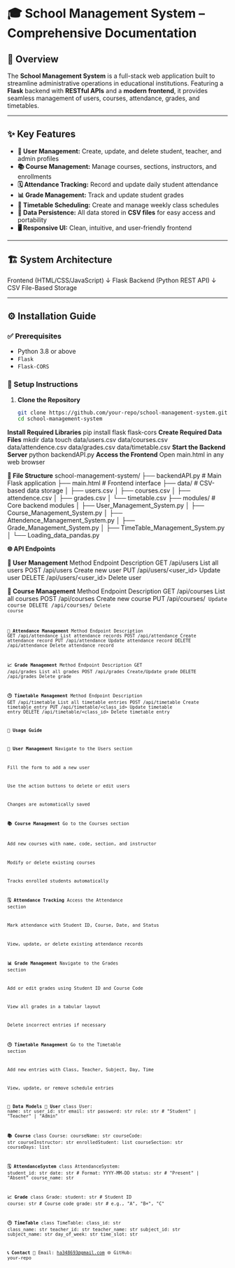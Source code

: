 # 🎓 School Management System – Comprehensive Documentation

## 📌 Overview  
The **School Management System** is a full-stack web application built to streamline administrative operations in educational institutions. Featuring a **Flask** backend with **RESTful APIs** and a **modern frontend**, it provides seamless management of users, courses, attendance, grades, and timetables.

---

## ✨ Key Features

- **👤 User Management:** Create, update, and delete student, teacher, and admin profiles  
- **📚 Course Management:** Manage courses, sections, instructors, and enrollments  
- **🗓️ Attendance Tracking:** Record and update daily student attendance  
- **📊 Grade Management:** Track and update student grades  
- **📆 Timetable Scheduling:** Create and manage weekly class schedules  
- **💾 Data Persistence:** All data stored in **CSV files** for easy access and portability  
- **🖥️ Responsive UI:** Clean, intuitive, and user-friendly frontend  

---

## 🏗️ System Architecture
Frontend (HTML/CSS/JavaScript)
↓
Flask Backend (Python REST API)
↓
CSV File-Based Storage


---

## ⚙️ Installation Guide

### ✅ Prerequisites
- Python 3.8 or above  
- `Flask`  
- `Flask-CORS`

### 🧰 Setup Instructions

1. **Clone the Repository**
   ```bash
   git clone https://github.com/your-repo/school-management-system.git
   cd school-management-system
**Install Required Libraries**
pip install flask flask-cors
**Create Required Data Files**
mkdir data
touch data/users.csv data/courses.csv data/attendence.csv data/grades.csv data/timetable.csv
**Start the Backend Server**
python backendAPI.py
**Access the Frontend**
Open main.html in any web browser

**📁 File Structure**
school-management-system/
├── backendAPI.py                   # Main Flask application
├── main.html                       # Frontend interface
├── data/                           # CSV-based data storage
│   ├── users.csv
│   ├── courses.csv
│   ├── attendence.csv
│   ├── grades.csv
│   └── timetable.csv
├── modules/                        # Core backend modules
│   ├── User_Management_System.py
│   ├── Course_Management_System.py
│   ├── Attendence_Management_System.py
│   ├── Grade_Management_System.py
│   ├── TimeTable_Management_System.py
│   └── Loading_data_pandas.py

**🌐 API Endpoints**

**👥 User Management**
Method	Endpoint	Description
GET	/api/users	List all users
POST	/api/users	Create new user
PUT	/api/users/<user_id>	Update user
DELETE	/api/users/<user_id>	Delete user

**📘 Course Management**
Method	Endpoint	Description
GET	/api/courses	List all courses
POST	/api/courses	Create new course
PUT	/api/courses/<code>	Update course
DELETE	/api/courses/<code>	Delete course

**📝 Attendance Management**
Method	Endpoint	Description
GET	/api/attendance	List attendance records
POST	/api/attendance	Create attendance record
PUT	/api/attendance	Update attendance record
DELETE	/api/attendance	Delete attendance record

**📈 Grade Management**
Method	Endpoint	Description
GET	/api/grades	List all grades
POST	/api/grades	Create/Update grade
DELETE	/api/grades	Delete grade

**🕒 Timetable Management**
Method	Endpoint	Description
GET	/api/timetable	List all timetable entries
POST	/api/timetable	Create timetable entry
PUT	/api/timetable/<class_id>	Update timetable entry
DELETE	/api/timetable/<class_id>	Delete timetable entry

**🧭 Usage Guide**

**👤 User Management**
Navigate to the Users section

Fill the form to add a new user

Use the action buttons to delete or edit users

Changes are automatically saved

**📚 Course Management**
Go to the Courses section

Add new courses with name, code, section, and instructor

Modify or delete existing courses

Tracks enrolled students automatically

**🗓️ Attendance Tracking**
Access the Attendance section

Mark attendance with Student ID, Course, Date, and Status

View, update, or delete existing attendance records

**📊 Grade Management**
Navigate to the Grades section

Add or edit grades using Student ID and Course Code

View all grades in a tabular layout

Delete incorrect entries if necessary

**🕒 Timetable Management**
Go to the Timetable section

Add new entries with Class, Teacher, Subject, Day, Time

View, update, or remove schedule entries

**🧬 Data Models**
**👤 User**
class User:
    name: str
    user_id: str
    email: str
    password: str
    role: str  # "Student" | "Teacher" | "Admin"

**📚 Course**
class Course:
    courseName: str
    courseCode: str
    courseInstructor: str
    enrolledStudent: list
    courseSection: str
    courseDays: list
    
**🗓️ AttendanceSystem**
class AttendanceSystem:
    student_id: str
    date: str  # Format: YYYY-MM-DD
    status: str  # "Present" | "Absent"
    course_name: str
    
**📈 Grade**
class Grade:
    student: str  # Student ID
    course: str   # Course code
    grade: str    # e.g., "A", "B+", "C"
    
**🕒 TimeTable**
class TimeTable:
    class_id: str
    class_name: str
    teacher_id: str
    teacher_name: str
    subject_id: str
    subject_name: str
    day_of_week: str
    time_slot: str
    
**📞 Contact**
📧 Email: ha348693@gmail.com
🌐 GitHub: your-repo
